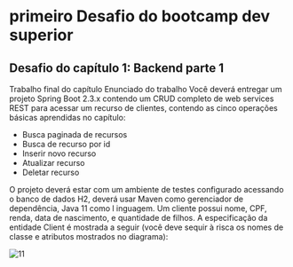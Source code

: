 <h1>primeiro Desafio do bootcamp dev superior</h1>

<h2>Desafio do capítulo 1: Backend parte 1</h2>

<p>Trabalho final do capítulo
Enunciado do trabalho
Você deverá entregar um projeto Spring Boot 2.3.x contendo um CRUD completo de web
services REST para acessar um recurso de clientes, contendo as cinco operações básicas
aprendidas no capítulo:</p>
<ul>
  <li>Busca paginada de recursos</li>
  <li>Busca de recurso por id</li>
  <li>Inserir novo recurso</li>
  <li>Atualizar recurso</li>
  <li>Deletar recurso</li>
</ul>
<p>O projeto deverá estar com um ambiente de testes configurado acessando o banco de dados
H2, deverá usar Maven como gerenciador de dependência, Java 11 como l inguagem.
Um cliente possui nome, CPF, renda, data de nascimento, e quantidade de filhos. A
especificação da entidade Client é mostrada a seguir (você deve sequir à risca os nomes de
classe e atributos mostrados no diagrama):
</p>

![11](https://user-images.githubusercontent.com/8229999/98680365-11e48480-2340-11eb-8c34-44b86378bb93.PNG)
